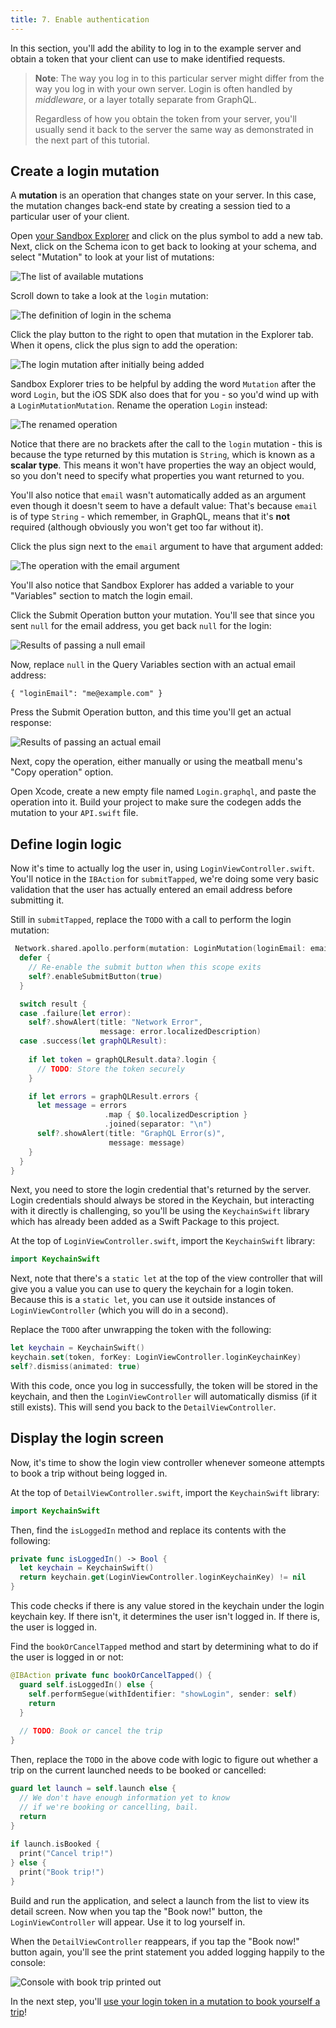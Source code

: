 ```yaml
---
title: 7. Enable authentication
---
```


In this section, you'll add the ability to log in to the example server and obtain a token that your client can use to make identified requests.

> **Note**: The way you log in to this particular server might differ from the way you log in with your own server. Login is often handled by _middleware_, or a layer totally separate from GraphQL.
> 
> Regardless of how you obtain the token from your server, you'll usually send it back to the server the same way as demonstrated in the next part of this tutorial.

## Create a login mutation

A **mutation** is an operation that changes state on your server. In this case, the mutation changes back-end state by creating a session tied to a particular user of your client.

Open [your Sandbox Explorer](https://studio.apollographql.com/sandbox/explorer?endpoint=https%3A%2F%2Fapollo-fullstack-tutorial.herokuapp.com%2Fgraphql) and click on the plus symbol to add a new tab. Next, click on the Schema icon to get back to looking at your schema, and select "Mutation" to look at your list of mutations:

<img alt="The list of available mutations" class="screenshot" src="images/sandbox_schema_mutations.png"/>

Scroll down to take a look at the `login` mutation: 

<img alt="The definition of login in the schema" class="screenshot" src="images/schema_login_definition.png"/>

Click the play button to the right to open that mutation in the Explorer tab. When it opens, click the plus sign to add the operation: 

<img alt="The login mutation after initially being added" class="screenshot" src="images/explorer_added_login_mutation.png"/>

Sandbox Explorer tries to be helpful by adding the word `Mutation` after the word `Login`, but the iOS SDK also does that for you - so you'd wind up with a `LoginMutationMutation`. Rename the operation `Login` instead: 

<img alt="The renamed operation" class="screenshot" src="images/explorer_login_mutation_rename.png"/>

Notice that there are no brackets after the call to the `login` mutation - this is because the type returned by this mutation is `String`, which is known as a **scalar type**. This means it won't have properties the way an object would, so you don't need to specify what properties you want returned to you. 

You'll also notice that `email` wasn't automatically added as an argument even though it doesn't seem to have a default value: That's because `email` is of type `String` - which remember, in GraphQL, means that it's **not** required (although obviously you won't get too far without it).  

Click the plus sign next to the `email` argument to have that argument added: 

<img alt="The operation with the email argument" class="screenshot" src="images/explorer_login_email_added.png"/>

You'll also notice that Sandbox Explorer has added a variable to your "Variables" section to match the login email. 

Click the Submit Operation button your mutation. You'll see that  since you sent `null` for the email address, you get back `null` for the login: 

<img alt="Results of passing a null email" class="screenshot" src="images/login_mutation_null.png"/>

Now, replace `null` in the Query Variables section with an actual email address:

```json:title=(Sandbox%20Explorer)
{ "loginEmail": "me@example.com" }
```

Press the Submit Operation button, and this time you'll get an actual response:

<img alt="Results of passing an actual email" class="screenshot" src="images/login_mutation_email.png"/>

Next, copy the operation, either manually or using the meatball menu's "Copy operation" option. 

Open Xcode, create a new empty file named `Login.graphql`, and paste the operation into it. Build your project to make sure the codegen adds the mutation to your `API.swift` file.

## Define login logic

Now it's time to actually log the user in, using `LoginViewController.swift`. You'll notice in the `IBAction` for `submitTapped`, we're doing some very basic validation that the user has actually entered an email address before submitting it. 

Still in `submitTapped`, replace the `TODO` with a call to perform the login mutation:

```swift title="LoginViewController.swift"
 Network.shared.apollo.perform(mutation: LoginMutation(loginEmail: email)) { [weak self] result in
  defer {
    // Re-enable the submit button when this scope exits
    self?.enableSubmitButton(true)
  }

  switch result {
  case .failure(let error):
    self?.showAlert(title: "Network Error",
                    message: error.localizedDescription)
  case .success(let graphQLResult):
  
    if let token = graphQLResult.data?.login {
      // TODO: Store the token securely
    }

    if let errors = graphQLResult.errors {
      let message = errors
                     .map { $0.localizedDescription }
                     .joined(separator: "\n")
      self?.showAlert(title: "GraphQL Error(s)",
                      message: message)
    }
  }
}
```


Next, you need to store the login credential that's returned by the server. Login credentials should always be stored in the Keychain, but interacting with it directly is challenging, so you'll be using the `KeychainSwift` library which has already been added as a Swift Package to this project.

At the top of `LoginViewController.swift`, import the `KeychainSwift` library:

```swift title="LoginViewController.swift"
import KeychainSwift
```

Next, note that there's a `static let` at the top of the view controller that will give you a value you can use to query the keychain for a login token. Because this is a `static let`, you can use it outside instances of `LoginViewController` (which you will do in a second). 

Replace the `TODO` after unwrapping the token with the following: 

```swift title="LoginViewController.swift"
let keychain = KeychainSwift()
keychain.set(token, forKey: LoginViewController.loginKeychainKey)
self?.dismiss(animated: true)
```

With this code, once you log in successfully, the token will be stored in the keychain, and then the `LoginViewController` will automatically dismiss (if it still exists). This will send you back to the `DetailViewController`. 

## Display the login screen

Now, it's time to show the login view controller whenever someone attempts to book a trip without being logged in.

At the top of `DetailViewController.swift`, import the `KeychainSwift` library:

```swift title="DetailViewController.swift"
import KeychainSwift
```

Then, find the `isLoggedIn` method and replace its contents with the following: 

```swift title="DetailViewController.swift"
private func isLoggedIn() -> Bool {
  let keychain = KeychainSwift()
  return keychain.get(LoginViewController.loginKeychainKey) != nil
}
```

This code checks if there is any value stored in the keychain under the login keychain key. If there isn't, it determines the user isn't logged in. If there is, the user is logged in. 

Find the `bookOrCancelTapped` method and start by determining what to do if the user is logged in or not: 

```swift title="DetailViewController.swift"
@IBAction private func bookOrCancelTapped() {
  guard self.isLoggedIn() else {
    self.performSegue(withIdentifier: "showLogin", sender: self)
    return
  }
  
  // TODO: Book or cancel the trip
}
```

Then, replace the `TODO` in the above code with logic to figure out whether a trip on the current launched needs to be booked or cancelled: 

```swift title="DetailViewController.swift"
guard let launch = self.launch else {
  // We don't have enough information yet to know
  // if we're booking or cancelling, bail.
  return
}
    
if launch.isBooked {
  print("Cancel trip!")
} else {
  print("Book trip!")
}
```

Build and run the application, and select a launch from the list to view its detail screen. Now when you tap the "Book now!" button, the `LoginViewController` will appear. Use it to log yourself in.

When the `DetailViewController` reappears, if you tap the "Book now!" button again, you'll see the print statement you added logging happily to the console:

<img alt="Console with book trip printed out" class="screenshot" src="images/book_trip_printout.png"/>

In the next step, you'll [use your login token in a mutation to book yourself a trip](./tutorial-mutations)!
